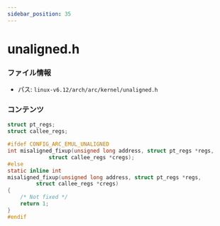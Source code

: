 ```yaml
---
sidebar_position: 35
---
```

# unaligned.h

### ファイル情報

- パス: `linux-v6.12/arch/arc/kernel/unaligned.h`

### コンテンツ

```h
struct pt_regs;
struct callee_regs;

#ifdef CONFIG_ARC_EMUL_UNALIGNED
int misaligned_fixup(unsigned long address, struct pt_regs *regs,
		     struct callee_regs *cregs);
#else
static inline int
misaligned_fixup(unsigned long address, struct pt_regs *regs,
		 struct callee_regs *cregs)
{
	/* Not fixed */
	return 1;
}
#endif


```
